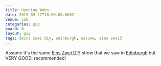 ```yaml
---
title: Henning Wehn
date: 2015-09-27T18:00:00.000Z
venue: v26
categories: gig
board: 8
layout: gig
tags: [eins zwei diy, edinburgh, assume, eins zwei]
---
```

Assume it's the same <a href="/wiki/eins+zwei+diy">Eins Zwei DIY</a> show that we saw in <a href="/wiki/edinburgh">Edinburgh</a> but VERY GOOD, recommended!